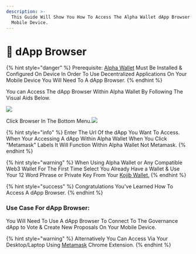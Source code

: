 ```yaml
---
description: >-
  This Guide Will Show You How To Access The Alpha Wallet dApp Browser On Your
  Mobile Device.
---
```


# 📱 dApp Browser

{% hint style="danger" %}
Prerequisite: ​[Alpha Wallet](https://docs.phi.network/phi-wiki/use-phi-smart-chain/compatible-wallets/create-smart-chain-wallet/additional-compatible-wallets-setup/alpha-wallet-setup) Must Be Installed & Configured On Device In Order To Use Decentralized Applications On Your Mobile Device You Will Need To A dApp Browser.&#x20;
{% endhint %}

You can Access The dApp Browser Within Alpha Wallet By Following The Visual Aids Below.

![](https://3822563746-files.gitbook.io/\~/files/v0/b/gitbook-x-prod.appspot.com/o/spaces%2FlVj2nOOvEZwC3UwUL89a%2Fuploads%2FuX6PLtSPEOg8acJn15xM%2FIMG\_5563.jpg?alt=media\&token=c433a006-beca-461d-aed7-5fec15053b47)

Click Browser In The Bottom Menu.![](https://3822563746-files.gitbook.io/\~/files/v0/b/gitbook-x-prod.appspot.com/o/spaces%2FlVj2nOOvEZwC3UwUL89a%2Fuploads%2F22l4Igwup8fi1ccGoE9F%2FIMG\_5564.jpg?alt=media\&token=85d0d067-2e0f-4bc9-936f-ea79c19055e9)

{% hint style="info" %}
Enter The Url Of the dApp You Want To Access. When Your Accessing A dApp Within Alpha Wallet When You Click "Metamask" Labels It Will Function Within Alpha Wallet Not Metamask.
{% endhint %}

{% hint style="warning" %}
When Using Alpha Wallet or Any Compatible Web3 Wallet For The First Time Select You Already Have a Wallet & Use Your 12 Word Phrase or Private Key From Your [Kojib Wallet.](https://wallet.kojib.com)&#x20;
{% endhint %}

{% hint style="success" %}
Congratulations You've Learned How To Access A dApp Browser.
{% endhint %}

### Use Case For dApp Browser:

You Will Need To Use A dApp Browser To Connect To The Governance dApp to Vote & Create New Proposals On Your Mobile Device.&#x20;

{% hint style="warning" %}
Alternatively You Can Access Via Your Desktop/Laptop Using [Metamask](https://metamask.io/) Chrome Extension.&#x20;
{% endhint %}

